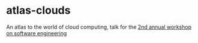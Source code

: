 # atlas-clouds

An atlas to the world of cloud computing, talk for the [2nd annual workshop on software engineering](https://sites.google.com/bethlehem.edu/wet/home)
